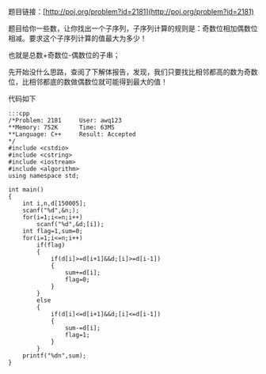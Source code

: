 <!--
.. title: POJ 2181 Jumping Cows C语言版
.. slug: poj-2181
.. date: 2013-04-07T08:26:49+08:00
.. tags:
.. link:
.. description:
.. type: text
-->

题目链接：[http://poj.org/problem?id=2181](http://poj.org/problem?id=2181)


题目给你一些数，让你找出一个子序列，子序列计算的规则是：奇数位相加偶数位相减。要求这个子序列计算的值最大为多少！

也就是总数+奇数位-偶数位的子串；

先开始没什么思路，查阅了下解体报告，发现，我们只要找比相邻都高的数为奇数位，比相邻都底的数做偶数位就可能得到最大的值！


代码如下

	:::cpp
	/*Problem: 2181		User: awq123
	**Memory: 752K		Time: 63MS
	**Language: C++		Result: Accepted
	*/
	#include <cstdio>
	#include <cstring>
	#include <iostream>
	#include <algorithm>
	using namespace std;

	int main()
	{
		int i,n,d[150005];
		scanf("%d",&n;);
		for(i=1;i<=n;i++)
			scanf("%d",&d;[i]);
		int flag=1,sum=0;
		for(i=1;i<=n;i++)
			if(flag)
			{
				if(d[i]>=d[i+1]&&d;[i]>=d[i-1])
				{
					sum+=d[i];
					flag=0;
				}
			}
			else
			{
				if(d[i]<=d[i+1]&&d;[i]<=d[i-1])
				{
					sum-=d[i];
					flag=1;
				}
			}
		printf("%dn",sum);
	}